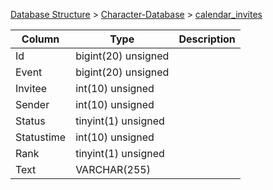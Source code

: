 [Database Structure](Database-Structure) > [Character-Database](Character-Database) > [calendar_invites](calendar_invites)

Column | Type | Description
--- | --- | ---
Id | bigint(20) unsigned | 
Event | bigint(20) unsigned | 
Invitee | int(10) unsigned | 
Sender | int(10) unsigned | 
Status | tinyint(1) unsigned | 
Statustime | int(10) unsigned | 
Rank | tinyint(1) unsigned | 
Text | VARCHAR(255) | 
